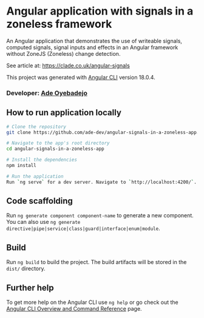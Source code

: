 # Angular application with signals in a zoneless framework

An Angular application that demonstrates the use of writeable signals, computed signals, signal inputs and effects in an Angular framework without ZoneJS (Zoneless) change detection.

See article at: https://clade.co.uk/angular-signals

This project was generated with [Angular CLI](https://github.com/angular/angular-cli) version 18.0.4.

### Developer: [Ade Oyebadejo](https://www.clade.co.uk)

## How to run application locally

```bash
# Clone the repository
git clone https://github.com/ade-dev/angular-signals-in-a-zoneless-app.git

# Navigate to the app's root directory
cd angular-signals-in-a-zoneless-app

# Install the dependencies
npm install

# Run the application
Run `ng serve` for a dev server. Navigate to `http://localhost:4200/`. The app will automatically reload if you change any of the source files

```

## Code scaffolding

Run `ng generate component component-name` to generate a new component. You can also use `ng generate directive|pipe|service|class|guard|interface|enum|module`.

## Build

Run `ng build` to build the project. The build artifacts will be stored in the `dist/` directory.

## Further help

To get more help on the Angular CLI use `ng help` or go check out the [Angular CLI Overview and Command Reference](https://angular.dev/tools/cli) page.
